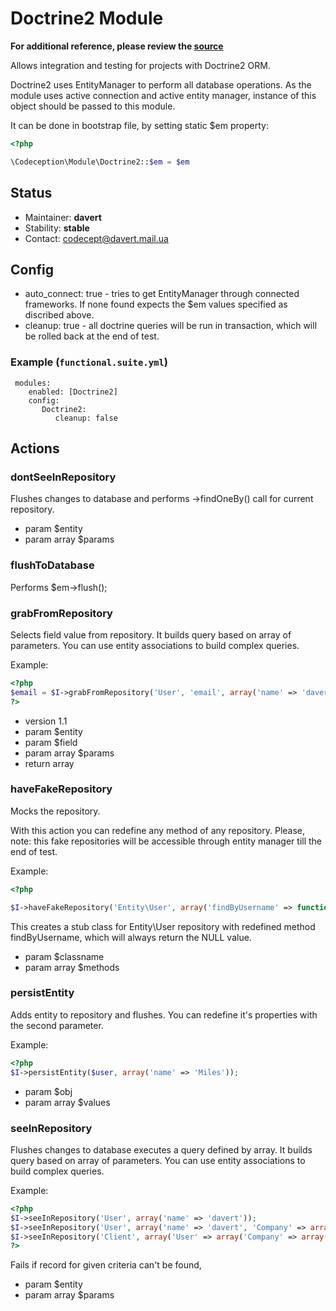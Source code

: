 # Doctrine2 Module
**For additional reference, please review the [source](https://github.com/Codeception/Codeception/tree/master/src/Codeception/Module/Doctrine2.php)**


Allows integration and testing for projects with Doctrine2 ORM.

Doctrine2 uses EntityManager to perform all database operations.
As the module uses active connection and active entity manager, instance of this object should be passed to this module.

It can be done in bootstrap file, by setting static $em property:

``` php
<?php

\Codeception\Module\Doctrine2::$em = $em

```
## Status

* Maintainer: **davert**
* Stability: **stable**
* Contact: codecept@davert.mail.ua

## Config

* auto_connect: true - tries to get EntityManager through connected frameworks. If none found expects the $em values specified as discribed above.
* cleanup: true - all doctrine queries will be run in transaction, which will be rolled back at the end of test.

 ### Example (`functional.suite.yml`)

     modules:
        enabled: [Doctrine2]
        config:
           Doctrine2:
              cleanup: false

## Actions


### dontSeeInRepository


Flushes changes to database and performs ->findOneBy() call for current repository.

 * param $entity
 * param array $params


### flushToDatabase


Performs $em->flush();


### grabFromRepository


Selects field value from repository.
It builds query based on array of parameters.
You can use entity associations to build complex queries.

Example:

``` php
<?php
$email = $I->grabFromRepository('User', 'email', array('name' => 'davert'));
?>
```

 * version 1.1
 * param $entity
 * param $field
 * param array $params
 * return array


### haveFakeRepository


Mocks the repository.

With this action you can redefine any method of any repository.
Please, note: this fake repositories will be accessible through entity manager till the end of test.

Example:

``` php
<?php

$I->haveFakeRepository('Entity\User', array('findByUsername' => function($username) {  return null; }));

```

This creates a stub class for Entity\User repository with redefined method findByUsername, which will always return the NULL value.

 * param $classname
 * param array $methods


### persistEntity


Adds entity to repository and flushes. You can redefine it's properties with the second parameter.

Example:

``` php
<?php
$I->persistEntity($user, array('name' => 'Miles'));
```

 * param $obj
 * param array $values


### seeInRepository


Flushes changes to database executes a query defined by array.
It builds query based on array of parameters.
You can use entity associations to build complex queries.

Example:

``` php
<?php
$I->seeInRepository('User', array('name' => 'davert'));
$I->seeInRepository('User', array('name' => 'davert', 'Company' => array('name' => 'Codegyre')));
$I->seeInRepository('Client', array('User' => array('Company' => array('name' => 'Codegyre')));
?>
```

Fails if record for given criteria can\'t be found,

 * param $entity
 * param array $params
